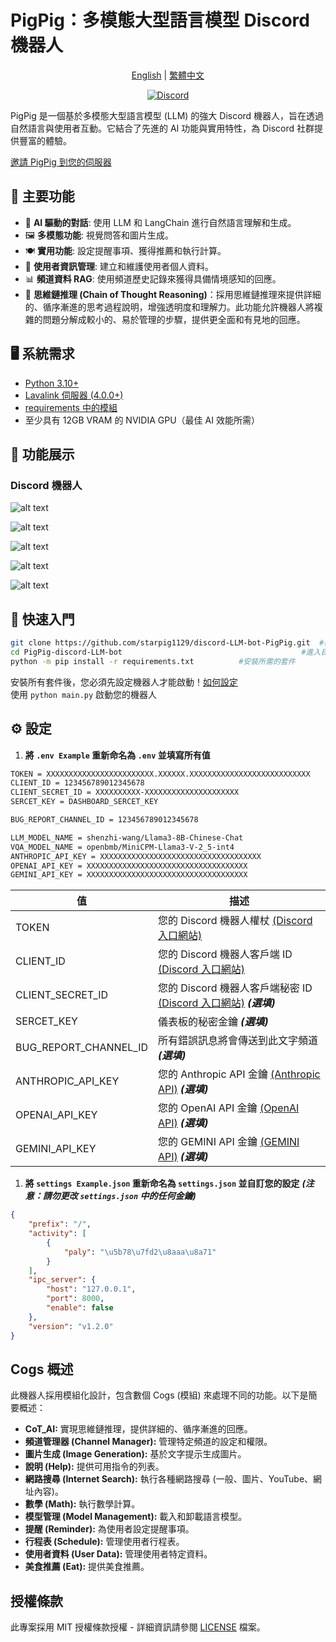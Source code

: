 # PigPig：多模態大型語言模型 Discord 機器人

<p align="center">
  <a href="README.md">English</a> | <a href="README_zh-TW.md">繁體中文</a>
</p>

<p align="center">
  <a href="https://discord.gg/BvP64mqKzR">
    <img src="https://img.shields.io/discord/1212823415204085770?color=7289DA&label=Support&logo=discord&style=for-the-badge" alt="Discord">
  </a>
</p>

PigPig 是一個基於多模態大型語言模型 (LLM) 的強大 Discord 機器人，旨在透過自然語言與使用者互動。它結合了先進的 AI 功能與實用特性，為 Discord 社群提供豐富的體驗。

[邀請 PigPig 到您的伺服器](https://discord.com/oauth2/authorize?client_id=1208661941539704852&permissions=8&scope=bot)

## 🌟 主要功能

- 🧠 **AI 驅動的對話**: 使用 LLM 和 LangChain 進行自然語言理解和生成。
- 🖼️ **多模態功能**: 視覺問答和圖片生成。
- 🍽️ **實用功能**: 設定提醒事項、獲得推薦和執行計算。
- 👤 **使用者資訊管理**: 建立和維護使用者個人資料。
- 📊 **頻道資料 RAG**: 使用頻道歷史記錄來獲得具備情境感知的回應。
- 💭 **思維鏈推理 (Chain of Thought Reasoning)**：採用思維鏈推理來提供詳細的、循序漸進的思考過程說明，增強透明度和理解力。此功能允許機器人將複雜的問題分解成較小的、易於管理的步驟，提供更全面和有見地的回應。


## 🖥️ 系統需求

- [Python 3.10+](https://www.python.org/downloads/)
- [Lavalink 伺服器 (4.0.0+)](https://github.com/freyacodes/Lavalink)
- [requirements 中的模組](https://github.com/ChocoMeow/Vocard/blob/main/requirements.txt)
- 至少具有 12GB VRAM 的 NVIDIA GPU（最佳 AI 效能所需）

## 📸 功能展示
### Discord 機器人

![alt text](readmeimg/image-4.png)

![alt text](readmeimg/image.png)

![alt text](readmeimg/image-1.png)

![alt text](readmeimg/image-2.png)

![alt text](readmeimg/image-3.png)

## 🚀 快速入門
```sh
git clone https://github.com/starpig1129/discord-LLM-bot-PigPig.git  #複製儲存庫
cd PigPig-discord-LLM-bot                                        #進入目錄
python -m pip install -r requirements.txt          #安裝所需的套件
```
安裝所有套件後，您必須先設定機器人才能啟動！[如何設定](https://github.com/ChocoMeow/Vocard#configuration)<br />
使用 `python main.py` 啟動您的機器人

## ⚙️ 設定
1. **將 `.env Example` 重新命名為 `.env` 並填寫所有值**
```sh
TOKEN = XXXXXXXXXXXXXXXXXXXXXXXX.XXXXXX.XXXXXXXXXXXXXXXXXXXXXXXXXXX
CLIENT_ID = 123456789012345678
CLIENT_SECRET_ID = XXXXXXXXXX-XXXXXXXXXXXXXXXXXXXXX
SERCET_KEY = DASHBOARD_SERCET_KEY

BUG_REPORT_CHANNEL_ID = 123456789012345678

LLM_MODEL_NAME = shenzhi-wang/Llama3-8B-Chinese-Chat
VQA_MODEL_NAME = openbmb/MiniCPM-Llama3-V-2_5-int4
ANTHROPIC_API_KEY = XXXXXXXXXXXXXXXXXXXXXXXXXXXXXXXXXXXX
OPENAI_API_KEY = XXXXXXXXXXXXXXXXXXXXXXXXXXXXXXXXXXXX
GEMINI_API_KEY = XXXXXXXXXXXXXXXXXXXXXXXXXXXXXXXXXXXX
```
| 值 | 描述 |
|---|---|
| TOKEN | 您的 Discord 機器人權杖 [(Discord 入口網站)](https://discord.com/developers/applications) |
| CLIENT_ID | 您的 Discord 機器人客戶端 ID [(Discord 入口網站)](https://discord.com/developers/applications) |
| CLIENT_SECRET_ID | 您的 Discord 機器人客戶端秘密 ID [(Discord 入口網站)](https://discord.com/developers/applications) ***(選填)*** |
| SERCET_KEY | 儀表板的秘密金鑰 ***(選填)*** |
| BUG_REPORT_CHANNEL_ID | 所有錯誤訊息將會傳送到此文字頻道 ***(選填)*** |
| ANTHROPIC_API_KEY | 您的 Anthropic API 金鑰 [(Anthropic API)](https://www.anthropic.com/api) ***(選填)*** |
| OPENAI_API_KEY | 您的 OpenAI API 金鑰 [(OpenAI API)](https://openai.com/api/) ***(選填)*** |
| GEMINI_API_KEY | 您的 GEMINI API 金鑰 [(GEMINI API)](https://aistudio.google.com/app/apikey/) ***(選填)*** |
1. **將 `settings Example.json` 重新命名為 `settings.json` 並自訂您的設定**
***(注意：請勿更改 `settings.json` 中的任何金鑰)***
```json
{
    "prefix": "/",
    "activity": [
        {
            "paly": "\u5b78\u7fd2\u8aaa\u8a71"
        }
    ],
    "ipc_server": {
        "host": "127.0.0.1",
        "port": 8000,
        "enable": false
    },
    "version": "v1.2.0"
}
```

## Cogs 概述

此機器人採用模組化設計，包含數個 Cogs (模組) 來處理不同的功能。以下是簡要概述：

- **CoT_AI:** 實現思維鏈推理，提供詳細的、循序漸進的回應。
- **頻道管理器 (Channel Manager):** 管理特定頻道的設定和權限。
- **圖片生成 (Image Generation):** 基於文字提示生成圖片。
- **說明 (Help):** 提供可用指令的列表。
- **網路搜尋 (Internet Search):** 執行各種網路搜尋 (一般、圖片、YouTube、網址內容)。
- **數學 (Math):** 執行數學計算。
- **模型管理 (Model Management):** 載入和卸載語言模型。
- **提醒 (Reminder):** 為使用者設定提醒事項。
- **行程表 (Schedule):** 管理使用者行程表。
- **使用者資料 (User Data):** 管理使用者特定資料。
- **美食推薦 (Eat):** 提供美食推薦。


## 授權條款

此專案採用 MIT 授權條款授權 - 詳細資訊請參閱 [LICENSE](LICENSE) 檔案。

